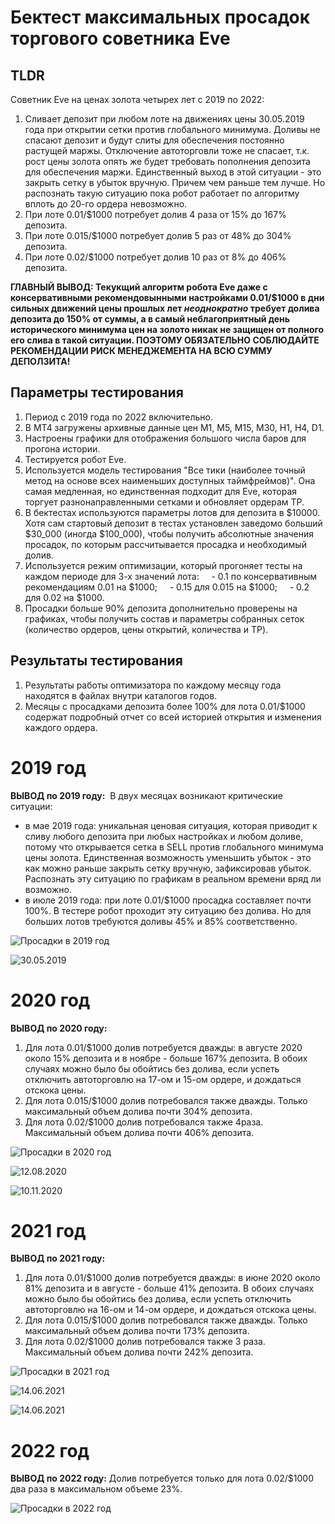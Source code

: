 # Бектест максимальных просадок торгового советника Eve

## TLDR

Советник Eve на ценах золота четырех лет с 2019 по 2022:
1. Сливает депозит при любом лоте на движениях цены 30.05.2019 года при открытии сетки против глобального минимума. Доливы не спасают депозит и будут слиты для обеспечения постоянно растущей маржы. Отключение автоторговли тоже не спасает, т.к. рост цены золота опять же будет требовать пополнения депозита для обеспечения маржи. Единственный выход в этой ситуации - это закрыть сетку в убыток вручную. Причем чем раньше тем лучше. Но распознать такую ситуацию пока робот работает по алгоритму вплоть до 20-го ордера невозможно.
2. При лоте 0.01/$1000 потребует долив 4 раза от 15% до 167% депозита.
3. При лоте 0.015/$1000 потребует долив 5 раз от 48% до 304% депозита.
4. При лоте 0.02/$1000 потребует долив 10 раз от 8% до 406% депозита.

**ГЛАВНЫЙ ВЫВОД: Текукщий алгоритм робота Eve даже с консервативными рекомендовынными настройками 0.01/$1000 в дни сильных движений цены прошлых лет *неоднократно* требует долива депозита до 150% от суммы, а в самый неблагоприятный день исторического минимума цен на золото никак не защищен от полного его слива в такой ситуации. ПОЭТОМУ ОБЯЗАТЕЛЬНО СОБЛЮДАЙТЕ РЕКОМЕНДАЦИИ РИСК МЕНЕДЖЕМЕНТА НА ВСЮ СУММУ ДЕПОЛЗИТА!**

## Параметры тестирования

1. Период с 2019 года по 2022 включительно.
2. В MT4 загружены архивные данные цен M1, M5, M15, M30, H1, H4, D1.
3. Настроены графики для отображения большого числа баров для прогона истории.
4. Тестируется робот Eve.
5. Используется модель тестирования "Все тики (наиболее точный метод на основе всех наименьших доступных таймфреймов)". Она самая медленная, но единственная подходит для Eve, которая торгует разнонаправленными сетками и обновляет ордерам TP.
6. В бектестах используются параметры лотов для депозита в $10000. Хотя сам стартовый депозит в тестах установлен заведомо больший $30_000 (иногда $100_000), чтобы получить абсолютные значения просадок, по которым рассчитывается просадка и необходимый долив.
7. Используется режим оптимизации, который прогоняет тесты на каждом периоде для 3-х значений лота:
    - 0.1 по консервативным рекомендациям 0.01 на $1000;
    - 0.15 для 0.015 на $1000;
    - 0.2 для 0.02 на $1000.
11. Просадки больше 90% депозита дополнительно проверены на графиках, чтобы получить состав и параметры собранных сеток (количество ордеров, цены открытий, количества и TP).

## Результаты тестирования

1. Результаты работы оптимизатора по каждому месяцу года находятся в файлах внутри каталогов годов.
2. Месяцы с просадками депозита более 100% для лота 0.01/$1000 содержат подробный отчет со всей историей открытия и изменения каждого ордера.

# 2019 год

**ВЫВОД по 2019 году:** 
В двух месяцах возникают критические ситуации:
- в мае 2019 года: уникальная ценовая ситуация, которая приводит к сливу любого депозита при любых настройках и любом доливе, потому что открывается сетка в SELL против глобального минимума цены золота. Единственная возможность уменьшить убыток - это как можно раньше закрыть сетку вручную, зафиксировав убыток. Распознать эту ситуацию по графикам в реальном времени вряд ли возможно.
- в июле 2019 года: при лоте 0.01/$1000 просадка составляет почти 100%. В тестере робот проходит эту ситуацию без долива. Но для больших лотов требуются доливы 45% и 85% соответственно.

![Просадки в 2019 год](https://github.com/sournk/baza_bot_backtest/blob/main/2019.%20Results.png)

![30.05.2019](https://github.com/sournk/baza_bot_backtest/blob/main/2019/2019-05-30-XAUUSDM1.png)

# 2020 год

**ВЫВОД по 2020 году:** 
1. Для лота 0.01/$1000 долив потребуется дважды: в августе 2020 около 15% депозита и в ноябре - больше 167% депозита. В обоих случаях можно было бы обойтись без долива, если успеть отключить автоторговлю  на 17-ом и 15-ом ордере, и дождаться отскока цены.
2. Для лота 0.015/$1000 долив потребовался также дважды. Только максимальный объем долива почти 304%  депозита.
3. Для лота 0.02/$1000 долив потребовался также 4раза. Максимальный объем долива почти 406% депозита.

![Просадки в 2020 год](https://github.com/sournk/baza_bot_backtest/blob/main/2020.%20Result.png)

![12.08.2020](https://github.com/sournk/baza_bot_backtest/blob/main/2020/2020-08-12-XAUUSDM1.png)

![10.11.2020](https://github.com/sournk/baza_bot_backtest/blob/main/2020/2020-11-10-XAUUSDM1.png)


# 2021 год

**ВЫВОД по 2021 году:** 
1. Для лота 0.01/$1000 долив потребуется дважды: в июне 2020 около 81% депозита и в августе - больше 41% депозита. В обоих случаях можно было бы обойтись без долива, если успеть отключить автоторговлю на 16-ом и 14-ом ордере, и дождаться отскока цены.
2. Для лота 0.015/$1000 долив потребовался также дважды. Только максимальный объем долива почти 173%  депозита.
3. Для лота 0.02/$1000 долив потребовался также 3 раза. Максимальный объем долива почти 242% депозита.

![Просадки в 2021 год](https://github.com/sournk/baza_bot_backtest/blob/main/2021.%20Result.png)

![14.06.2021](https://github.com/sournk/baza_bot_backtest/blob/main/2021/2021-06-14-XAUUSDM1.png)

![14.06.2021](https://github.com/sournk/baza_bot_backtest/blob/main/2021/2021-08-09-XAUUSDM1.png)


# 2022 год

**ВЫВОД по 2022 году:** Долив потребуется только для лота 0.02/$1000 два раза в максимальном объеме 23%.

![Просадки в 2022 год](https://github.com/sournk/baza_bot_backtest/blob/main/2022.%20Result.png)
